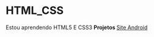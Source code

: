 # HTML_CSS
 Estou aprendendo HTML5 E CSS3
<strong> Projetos </strong>
<a href="https://alvarogabriellimaramos.github.io/HTML_CSS/projetos/android/index.html"> Site Android </a>
